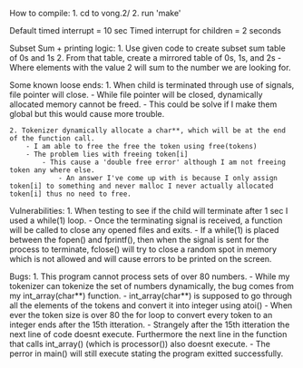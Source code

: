 How to compile:
	1. cd to vong.2/
	2. run 'make'

Default timed interrupt = 10 sec
Timed interrupt for children = 2 seconds

Subset Sum + printing logic:
	1. Use given code to create subset sum table of 0s and 1s
	2. From that table, create a mirrored table of 0s, 1s, and 2s
		- Where elements with the value 2 will sum to the number we are looking for.

Some known loose ends:
	1. When child is terminated through use of signals, file pointer will close.
		- While file pointer will be closed, dynamically allocated memory cannot be freed.
			- This could be solve if I make them global but this would cause more trouble.

	2. Tokenizer dynamically allocate a char**, which will be at the end of the function call.
		- I am able to free the free the token using free(tokens)
		- The problem lies with freeing token[i]
			- This cause a 'double free error' although I am not freeing token any where else.
				- An answer I've come up with is because I only assign token[i] to something and never malloc I never actually allocated token[i] thus no need to free.

Vulnerabilities:
	1. When testing to see if the child will terminate after 1 sec I used a while(1) loop.
		- Once the terminating signal is received, a function will be called to close any opened files and exits.
		- If a while(1) is placed between the fopen() and fprintf(), then when the signal is sent for the process to terminate, fclose() will try to close a random spot in memory which is not allowed and will cause errors to be printed on the screen.

Bugs:
	1. This program cannot process sets of over 80 numbers.
		- While my tokenizer can tokenize the set of numbers dynamically, the bug comes from my int_array(char**) function.
			- int_array(char**) is supposed to go through all the elements of the tokens and convert it into integer using atoi()
				- When ever the token size is over 80 the for loop to convert every token to an integer ends after the 15th itteration. 
				- Strangely after the 15th itteration the next line of code doesnt execute. Furthermore the next line in the function that calls int_array() (which is processor()) also doesnt execute.
				- The perror in main() will still execute stating the program exitted successfully.
